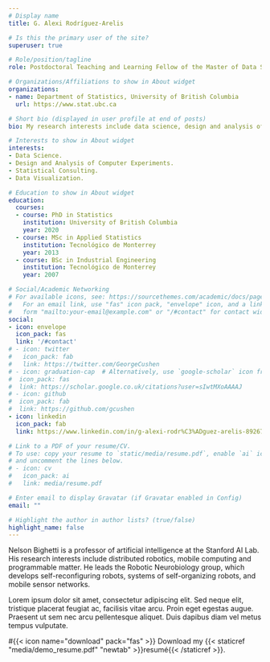 ```yaml
---
# Display name
title: G. Alexi Rodríguez-Arelis

# Is this the primary user of the site?
superuser: true

# Role/position/tagline
role: Postdoctoral Teaching and Learning Fellow of the Master of Data Science Program (Vancouver Option)

# Organizations/Affiliations to show in About widget
organizations:
- name: Department of Statistics, University of British Columbia
  url: https://www.stat.ubc.ca

# Short bio (displayed in user profile at end of posts)
bio: My research interests include data science, design and analysis of computer experiments, and statistical consulting.

# Interests to show in About widget
interests:
- Data Science.
- Design and Analysis of Computer Experiments.
- Statistical Consulting.
- Data Visualization.

# Education to show in About widget
education:
  courses:
  - course: PhD in Statistics
    institution: University of British Columbia
    year: 2020
  - course: MSc in Applied Statistics
    institution: Tecnológico de Monterrey
    year: 2013
  - course: BSc in Industrial Engineering
    institution: Tecnológico de Monterrey
    year: 2007

# Social/Academic Networking
# For available icons, see: https://sourcethemes.com/academic/docs/page-builder/#icons
#   For an email link, use "fas" icon pack, "envelope" icon, and a link in the
#   form "mailto:your-email@example.com" or "/#contact" for contact widget.
social:
- icon: envelope
  icon_pack: fas
  link: '/#contact'
# - icon: twitter
#   icon_pack: fab
#   link: https://twitter.com/GeorgeCushen
# - icon: graduation-cap  # Alternatively, use `google-scholar` icon from `ai` icon pack
#  icon_pack: fas
#  link: https://scholar.google.co.uk/citations?user=sIwtMXoAAAAJ
# - icon: github
#  icon_pack: fab
#  link: https://github.com/gcushen
- icon: linkedin
  icon_pack: fab
  link: https://www.linkedin.com/in/g-alexi-rodr%C3%ADguez-arelis-892675165/

# Link to a PDF of your resume/CV.
# To use: copy your resume to `static/media/resume.pdf`, enable `ai` icons in `params.toml`, 
# and uncomment the lines below.
# - icon: cv
#   icon_pack: ai
#   link: media/resume.pdf

# Enter email to display Gravatar (if Gravatar enabled in Config)
email: ""

# Highlight the author in author lists? (true/false)
highlight_name: false
---
```


Nelson Bighetti is a professor of artificial intelligence at the Stanford AI Lab. His research interests include distributed robotics, mobile computing and programmable matter. He leads the Robotic Neurobiology group, which develops self-reconfiguring robots, systems of self-organizing robots, and mobile sensor networks.

Lorem ipsum dolor sit amet, consectetur adipiscing elit. Sed neque elit, tristique placerat feugiat ac, facilisis vitae arcu. Proin eget egestas augue. Praesent ut sem nec arcu pellentesque aliquet. Duis dapibus diam vel metus tempus vulputate.

#{{< icon name="download" pack="fas" >}} Download my {{< staticref "media/demo_resume.pdf" "newtab" >}}resumé{{< /staticref >}}.
